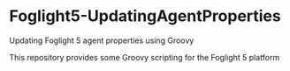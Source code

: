 # Foglight5-UpdatingAgentProperties
Updating Foglight 5 agent properties using Groovy

This repository provides some Groovy scripting for the Foglight 5 platform
